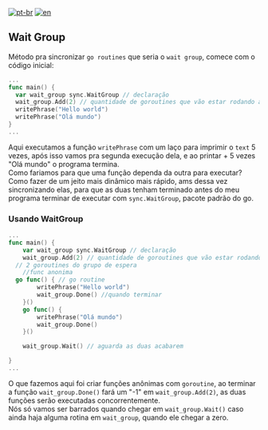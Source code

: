 [![pt-br](https://img.shields.io/badge/language-pt--br-green.svg)](https://github.com/kauemurakami/go-wait-group/blob/main/README.pt-br.md)
[![en](https://img.shields.io/badge/language-en-orange.svg)](https://github.com/kauemurakami/go-wait-group/blob/main/README.md)

## Wait Group
Método pra sincronizar ```go routines``` que seria o ```wait group```, comece com o código inicial:  
```go
...
func main() {
  var wait_group sync.WaitGroup // declaração
  wait_group.Add(2) // quantidade de goroutines que vão estar rodando ao mesmo tempo
  writePhrase("Hello world")
  writePhrase("Olá mundo")
}
...
```

Aqui executamos a função ```writePhrase``` com um laço para imprimir o ```text``` 5 vezes, após isso vamos pra segunda execução dela, e ao printar + 5 vezes "Olá mundo" o programa termina.  
Como fariamos para que uma função dependa da outra para executar? Como fazer de um jeito mais dinâmico mais rápido, ams dessa vez sincronizando elas, para que as duas tenham terminado antes do meu programa terminar de executar com ```sync.WaitGroup```, pacote padrão do go.  
### Usando WaitGroup
```go
...
func main() {
	var wait_group sync.WaitGroup // declaração
	wait_group.Add(2) // quantidade de goroutines que vão estar rodando ao mesmo tempo
  // 2 goroutines do grupo de espera
	//func anonima 
  go func() { // go routine
		writePhrase("Hello world")
		wait_group.Done() //quando terminar
	}()
	go func() {
		writePhrase("Olá mundo")
		wait_group.Done()
	}()

	wait_group.Wait() // aguarda as duas acabarem

}
...
```
O que fazemos aqui foi criar funções anônimas com ```goroutine```, ao terminar a função ```wait_group.Done()``` fará um "-1" em ```wait_group.Add(2)```, as duas funções serão executadas concorrentemente.  
Nós só vamos ser barrados quando chegar em ```wait_group.Wait()``` caso ainda haja alguma rotina em ```wait_group```, quando ele chegar a zero.  
